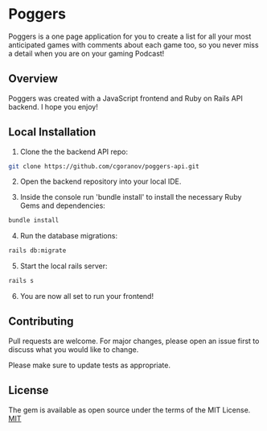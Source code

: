 # Poggers

Poggers is a one page application for you to create a list for all your most anticipated games with comments about each game too, so you never miss a detail when you are on your gaming Podcast!

## Overview

Poggers was created with a JavaScript frontend and Ruby on Rails API backend. I hope you enjoy!

## Local Installation

1. Clone the the backend API repo:

```bash
git clone https://github.com/cgoranov/poggers-api.git
```

2. Open the backend repository into your local IDE.

3. Inside the console run 'bundle install' to install the necessary Ruby Gems and dependencies:

```bash
bundle install
```

4. Run the database migrations:

```bash
rails db:migrate
```

5. Start the local rails server:

```bash
rails s
```

6. You are now all set to run your frontend! 

## Contributing

Pull requests are welcome. For major changes, please open an issue first to discuss what you would like to change.

Please make sure to update tests as appropriate.

## License

The gem is available as open source under the terms of the MIT License. [MIT](https://choosealicense.com/licenses/mit/)